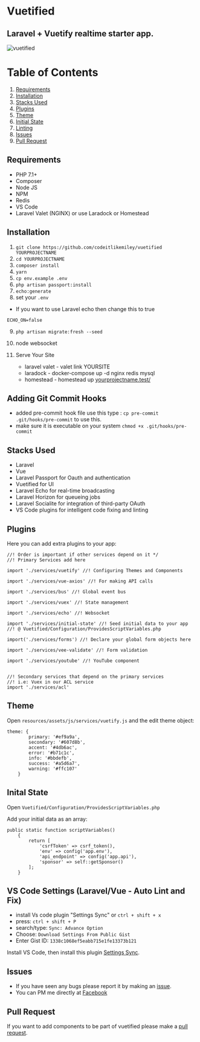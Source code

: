 # Vuetified

## Laravel + Vuetify realtime starter app.

![vuetified](https://user-images.githubusercontent.com/28816690/34463373-b7649ca8-ee94-11e7-9dbc-a97de8574279.png)

# Table of Contents

1. [Requirements](#requirements)
2. [Installation](#installation)
3. [Stacks Used](#stacks-used)
4. [Plugins](#plugins)
5. [Theme](#theme)
6. [Initial State](#initial-state)
7. [Linting](#linting)
8. [Issues](#issues)
9. [Pull Request](#pull-request)

## Requirements

- PHP 7.1+
- Composer
- Node JS
- NPM
- Redis
- VS Code
- Laravel Valet (NGINX) or use Laradock or Homestead

## Installation

1. `git clone https://github.com/codeitlikemiley/vuetified YOURPROJECTNAME`
2. `cd YOURPROJECTNAME`
3. `composer install`
4. `yarn`
5. `cp env.example .env`
6. `php artisan passport:install`
7. `echo:generate`
8. set your `.env`

- If you want to use Laravel echo then change this to true

```
ECHO_ON=false
```

9. `php artisan migrate:fresh --seed`
10. node websocket
11. Serve Your Site

    - laravel valet - valet link YOURSITE
    - laradock - docker-compose up -d nginx redis mysql
    - homestead - homestead up
      [yourprojectname.test/](yourprojectname.test)

## Adding Git Commit Hooks

- added pre-commit hook file use this type : `cp pre-commit .git/hooks/pre-commit` to use this.
- make sure it is executable on your system
  `chmod +x .git/hooks/pre-commit`

## Stacks Used

- Laravel
- Vue
- Laravel Passport for Oauth and authentication
- Vuetified for UI
- Laravel Echo for real-time broadcasting
- Laravel Horizon for queueing jobs
- Laravel Socialite for integration of third-party OAuth
- VS Code plugins for intelligent code fixing and linting

## Plugins

Here you can add extra plugins to your app:

```
//! Order is important if other services depend on it */
//! Primary Services add here

import './services/vuetify' //! Configuring Themes and Components

import './services/vue-axios' //! For making API calls

import './services/bus' //! Global event bus

import './services/vuex' //! State management

import './services/echo' //! Websocket

import './services/initial-state' //! Seed initial data to your app
//! @ Vuetified/Configuration/ProvidesScriptVariables.php

import('./services/forms') //! Declare your global form objects here

import './services/vee-validate' //! Form validation

import './services/youtube' //! YouTube component


//! Secondary services that depend on the primary services
//! i.e: Vuex in our ACL service
import './services/acl'
```

## Theme

Open `resources/assets/js/services/vuetify.js` and the edit theme object:

```
theme: {
        primary: '#ef9a9a',
        secondary: '#607d8b',
        accent: '#4db6ac',
        error: '#b71c1c',
        info: '#bbdefb',
        success: '#a5d6a7',
        warning: '#ffc107'
    }
```

## Inital State

Open `Vuetified/Configuration/ProvidesScriptVariables.php`

Add your initial data as an array:

```
public static function scriptVariables()
    {
        return [
            'csrfToken' => csrf_token(),
            'env' => config('app.env'),
            'api_endpoint' => config('app.api'),
            'sponsor' => self::getSponsor()
        ];
    }
```

## VS Code Settings (Laravel/Vue - Auto Lint and Fix)

- install Vs code plugin "Settings Sync" or `ctrl + shift + x`
- press: `ctrl + shift + P`
- search/type: `Sync: Advance Option`
- Choose: `Download Settings From Public Gist`
- Enter Gist ID: `1338c1068ef5eabb715e1fe13373b121`

Install VS Code, then install this plugin [Settings Sync](https://github.com/shanalikhan/code-settings-sync.git).

## Issues

- If you have seen any bugs please report it by making an [issue](https://github.com/codeitlikemiley/vuetified/issues).
- You can PM me directly at [Facebook](https://www.facebook.com/uriah.san)

## Pull Request

If you want to add components to be part of vuetified please make a [pull request](https://github.com/codeitlikemiley/vuetified/pulls).
